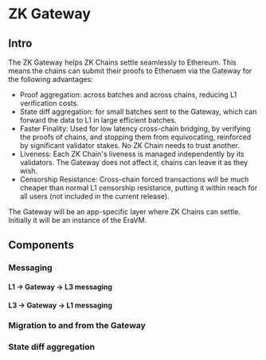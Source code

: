 # ZK Gateway

## Intro

The ZK Gateway helps ZK Chains settle seamlessly to Ethereum. This means the chains can submit their proofs to Etheruem
via the Gateway for the following advantages:

- Proof aggregation: across batches and across chains, reducing L1 verification costs.
- State diff aggregation: for small batches sent to the Gateway, which can forward the data to L1 in large efficient
  batches.
- Faster Finality: Used for low latency cross-chain bridging, by verifying the proofs of chains, and stopping them from
  equivocating, reinforced by significant validator stakes. No ZK Chain needs to trust another.
- Liveness: Each ZK Chain's liveness is managed independently by its validators. The Gateway does not affect it, chains
  can leave it as they wish.
- Censorship Resistance: Cross-chain forced transactions will be much cheaper than normal L1 censorship resistance,
  putting it within reach for all users (not included in the current release).

The Gateway will be an app-specific layer where ZK Chains can settle. Initially it will be an instance of the EraVM.

## Components

### Messaging

#### L1 -> Gateway -> L3 messaging

#### L3 -> Gateway -> L1 messaging

### Migration to and from the Gateway

### State diff aggregation
